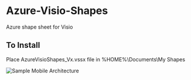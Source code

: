 # Azure-Visio-Shapes
Azure shape sheet for Visio

## To Install
Place AzureVisioShapes_Vx.vssx file in %HOME%\Documents\My Shapes 

![Sample Mobile Architecture](https://github.com/srhallx/Azure-Visio-Shapes/SampleMobileArchitecture.png "Sample Mobile Architecture")
